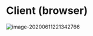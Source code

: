 # Client (browser)

![image-20200611221342766](C:\Users\ASUS\AppData\Roaming\Typora\typora-user-images\image-20200611221342766.png)